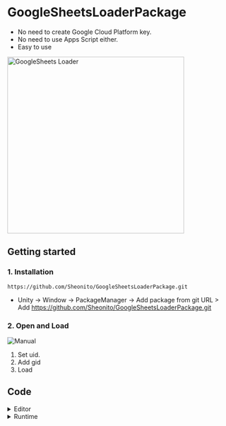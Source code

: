 # GoogleSheetsLoaderPackage
- No need to create Google Cloud Platform key.
- No need to use Apps Script either.
- Easy to use <br>
<img src=https://github.com/user-attachments/assets/7ca07883-3f30-4a38-80eb-902d4776429d alt="GoogleSheets Loader" width="400"/> 

## Getting started
  ### 1. Installation <br>
    https://github.com/Sheonito/GoogleSheetsLoaderPackage.git
  - Unity -> Window -> PackageManager -> Add package from git URL > Add https://github.com/Sheonito/GoogleSheetsLoaderPackage.git
        
  ### 2. Open and Load
  ![Manual](https://github.com/user-attachments/assets/5eee069c-2b1a-464e-b48c-6de35ed20f2f)
  1. Set uid.
  2. Add gid
  3. Load
        
## Code
<details>
  <summary>Editor</summary>

  - [GoogleSheetEditor](Scripts/GoogleSheetEditor.cs) - Main <br><br>
  - [GoogleSheetDataContainer](Scripts/GoogleSheetDataContainer.cs) <br><br>
  - [GoogleSheetResponse](Scripts/GoogleSheetResponse.cs) <br><br>
  - [GoogleSheetDefine](Scripts/GoogleSheetDefine.cs)

</details>

<details>
  <summary>Runtime</summary>

  - [GoogleSheetLoader](Scripts/Scripts/GoogleSheetLoader.cs) - Json convert and save to unity



</details>
